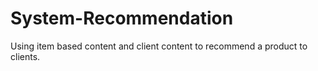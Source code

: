 # System-Recommendation
Using item based content and client content to recommend a product to clients. 
